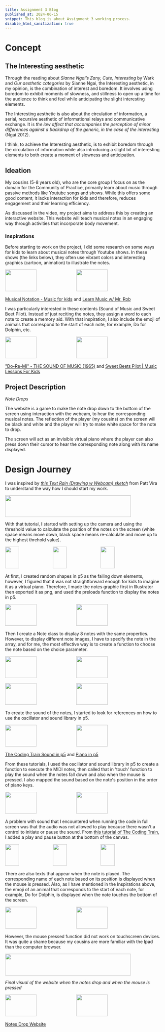 ```yaml
---
title: Assignment 3 Blog 
published_at: 2024-06-15
snippet: This blog is about Assignment 3 working process.
disable_html_sanitization: true
---
```


# Concept

## The Interesting aesthetic

Through the reading about *Sianne Ngai’s Zany, Cute, Interesting* by Wark and *Our aesthetic categories* by Sianne Ngai, the Interesting aesthetic, in my opinion, is the combination of interest and boredom. It involves using boredom to exhibit moments of slowness, and stillness to open up a time for the audience to think and feel while anticipating the slight interesting elements.  

The Interesting aesthetic is also about the circulation of information, a serial, recursive aesthetic of informational relays and communicative exchange. It is *the low affect that accompanies the perception of minor differences against a backdrop of the generic, in the case of the interesting* (Ngai 2012). 

I think, to achieve the Interesting aesthetic, is to exhibit boredom through the circulation of information while also introducing a slight bit of interesting elements to both create a moment of slowness and anticipation.

## Ideation

My cousins (5-8 years old), who are the core group I focus on as the domain for the Community of Practice, primarily learn about music through passive methods like Youtube songs and shows. While this offers some good content, it lacks interaction for kids and therefore, reduces engagement and their learning efficiency. 

As discussed in the video, my project aims to address this by creating an interactive website. This website will teach musical notes in an engaging way through activities that incorporate body movement.

### Inspirations 

Before starting to work on the project, I did some research on some ways for kids to learn about musical notes through Youtube shows. In these shows (the links below), they often use vibrant colors and interesting graphics (cartoon, animation) to illustrate the notes.

<p float="center">
  <img src="/w12/ref.png" width="45%" height="70px"/>
  <img src="/w12/ref1.png" width="45%" height="70px"/>
</p>

[Musical Notation - Music for kids](https://www.youtube.com/watch?v=JryT5ywzrsk&t=84s) and
[Learn Music w/ Mr. Rob](https://www.youtube.com/watch?v=qb1n7BDsNo4&t=506s)

I was particularly interested in these contents (Sound of Music and Sweet Beet Pilot). Instead of just reciting the notes, they assign a word to each note to create a memory aid. With that inspiration, I also include the emoji of animals that correspond to the start of each note, for example, Do for Dolphin, etc.

<p float="center">
  <img src="/w12/soundofmusic.png" width="45%" height="70px"/>
  <img src="/w12/beet.png" width="45%" height="70px"/>
</p>

["Do-Re-Mi" - THE SOUND OF MUSIC (1965)](https://www.youtube.com/watch?v=drnBMAEA3AM) and 
[Sweet Beets Pilot | Music Lessons For Kids](https://www.youtube.com/watch?v=VTmk_ADNOgg&t=56s)

## Project Description

*Note Drops*

The website is a game to make the note drop down to the bottom of the screen using interaction with the webcam, to hear the corresponding musical notes. The reflection of the player (my cousins) on the screen will be black and white and the player will try to make white space for the note to drop. 

The screen will act as an invisible virtual piano where the player can also press down their cursor to hear the corresponding note along with its name displayed.

# Design Journey

I was inspired by *[this Text Rain (Drawing w Webcam) sketch](https://www.youtube.com/watch?v=1GfKfjgf4cQ&t=460s)* from Patt Vira to understand the way how I should start my work. 
<p float="center">
  <img src="/w12/camera_tut.png" width="90%" height="70px"/>
</p> 

With that tutorial, I started with setting up the camera and using the threshold value to calculate the position of the notes on the screen (white space means move down, black space means re-calculate and move up to the highest threhold value).
<p float="center">
  <img src="/w12/cam1.png" width="30%" height="70px"/>
  <img src="/w12/cam2.png" width="30%" height="70px"/>
  <img src="/w12/threshold.png" width="30%" height="70px"/>
</p> 

At first, I created random shapes in p5 as the falling down elements, however, I figured that it was not straightforward enough for kids to imagine it as a virtual piano. Therefore, I made the notes graphic first in Illustrator then exported it as png, and used the preloads function to display the notes in p5. 
<p float="center">
  <img src="/w12/preload.png" width="45%" height="70px"/>
  <img src="/w12/notedesign.png" width="45%" height="70px"/>
</p> 

Then I create a Note class to display 8 notes with the same properties. However, to display different note images, I have to specify the note in the array, and for me, the most effective way is to create a function to choose the note based on the choice parameter. 
<p float="center">
  <img src="/w12/class1.png" width="45%" height="70px"/>
  <img src="/w12/class2.png" width="45%" height="70px"/>
</p>
<p float="center">
  <img src="/w12/randomnote1.png" width="45%" height="70px"/>
  <img src="/w12/randomnote2.png" width="45%" height="70px"/>
</p> 

To create the sound of the notes, I started to look for references on how to use the oscillator and sound library in p5. 
<p float="center">
  <img src="/w12/soundtut1.png" width="45%" height="70px"/>
  <img src="/w12/soundtut2.png" width="45%" height="70px"/>
</p> 

[The Coding Train Sound in p5](https://www.youtube.com/watch?v=Pn1g1wjxl_0&t=4s) and
[Piano in p5](https://www.youtube.com/watch?v=ShCNc8t9kYs&t=538s)

From these tutorials, I used the oscillator and sound library in p5 to create a function to execute the MIDI notes, then called that in 'touch' function to play the sound when the notes fall down and also when the mouse is pressed. I also mapped the sound based on the note's position in the order of piano keys.
<p float="center">
  <img src="/w12/playnotefunction.png" width="45%" height="70px"/>
  <img src="/w12/touchfunction.png" width="45%" height="70px"/>
</p> 

A problem with sound that I encountered when running the code in full screen was that the audio was not allowed to play because there wasn't a control to initiate or pause the sound. From [this tutorial of The Coding Train](https://www.youtube.com/watch?v=YcezEwOXun4&t=228s), I added a play and pause button at the bottom of the canvas.
<p float="center">
  <img src="/w12/buttontut.png" width="30%" height="70px"/>
  <img src="/w12/button1.png" width="30%" height="70px"/>
  <img src="/w12/button2.png" width="30%" height="70px"/>
</p> 

There are also texts that appear when the note is played. The corresponding name of each note based on its position is displayed when the mouse is pressed. Also, as I have mentioned in the Inspirations above, the emoji of an animal that corresponds to the start of each note, for example, Do for Dolphin, is displayed when the note touches the bottom of the screen.
<p float="center">
  <img src="/w12/notename1.png" width="45%" height="70px"/>
  <img src="/w12/notename2.png" width="45%" height="70px"/>
</p> 

However, the mouse pressed function did not work on touchscreen devices. It was quite a shame because my cousins are more familiar with the Ipad than the computer browser. 
<p float="center">
  <img src="/w12/touchprob.png" width="90%" height="70px"/>
</p> 

*Final visual of the website when the notes drop and when the mouse is pressed*
<p float="center">
  <img src="/w12/look1.png" width="45%" height="70px"/>
  <img src="/w12/look2.png" width="45%" height="70px"/>
</p> 

[Notes Drop Website](link)











